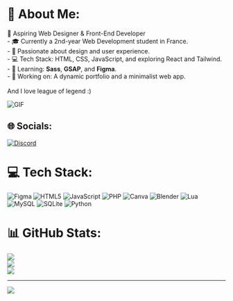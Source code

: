 # 💫 About Me:
🌟 Aspiring Web Designer & Front-End Developer  <br>- 🎓 Currently a 2nd-year Web Development student in France.  <br>- 🎨 Passionate about design and user experience.  <br>- 💻 Tech Stack: HTML, CSS, JavaScript, and exploring React and Tailwind.  <br>- 🌱 Learning: **Sass**, **GSAP**, and **Figma**.  <br>- 🔭 Working on: A dynamic portfolio and a minimalist web app.<br><br>And I love league of legend :)

![GIF](https://media.giphy.com/media/3oriO0OEd9QIDdllqo/giphy.gif) 

## 🌐 Socials:
[![Discord](https://img.shields.io/badge/Discord-%237289DA.svg?logo=discord&logoColor=white)](https://discord.gg/keddaaa) 

# 💻 Tech Stack:
![Figma](https://img.shields.io/badge/figma-%23F24E1E.svg?style=flat&logo=figma&logoColor=white) ![HTML5](https://img.shields.io/badge/html5-%23E34F26.svg?style=flat&logo=html5&logoColor=white) ![JavaScript](https://img.shields.io/badge/javascript-%23323330.svg?style=flat&logo=javascript&logoColor=%23F7DF1E) ![PHP](https://img.shields.io/badge/php-%23777BB4.svg?style=flat&logo=php&logoColor=white) ![Canva](https://img.shields.io/badge/Canva-%2300C4CC.svg?style=flat&logo=Canva&logoColor=white) ![Blender](https://img.shields.io/badge/blender-%23F5792A.svg?style=flat&logo=blender&logoColor=white) ![Lua](https://img.shields.io/badge/lua-%232C2D72.svg?style=flat&logo=lua&logoColor=white) ![MySQL](https://img.shields.io/badge/mysql-4479A1.svg?style=flat&logo=mysql&logoColor=white) ![SQLite](https://img.shields.io/badge/sqlite-%2307405e.svg?style=flat&logo=sqlite&logoColor=white) ![Python](https://img.shields.io/badge/python-3670A0?style=flat&logo=python&logoColor=ffdd54)
# 📊 GitHub Stats:
![](https://github-readme-stats.vercel.app/api?username=Keddaaa&theme=dark&hide_border=false&include_all_commits=false&count_private=false)<br/>
![](https://github-readme-streak-stats.herokuapp.com/?user=Keddaaa&theme=dark&hide_border=false)<br/>
![](https://github-readme-stats.vercel.app/api/top-langs/?username=Keddaaa&theme=dark&hide_border=false&include_all_commits=false&count_private=false&layout=compact)

---
[![](https://visitcount.itsvg.in/api?id=Keddaaa&icon=0&color=0)](https://visitcount.itsvg.in)

<!-- Proudly created with GPRM ( https://gprm.itsvg.in ) -->

